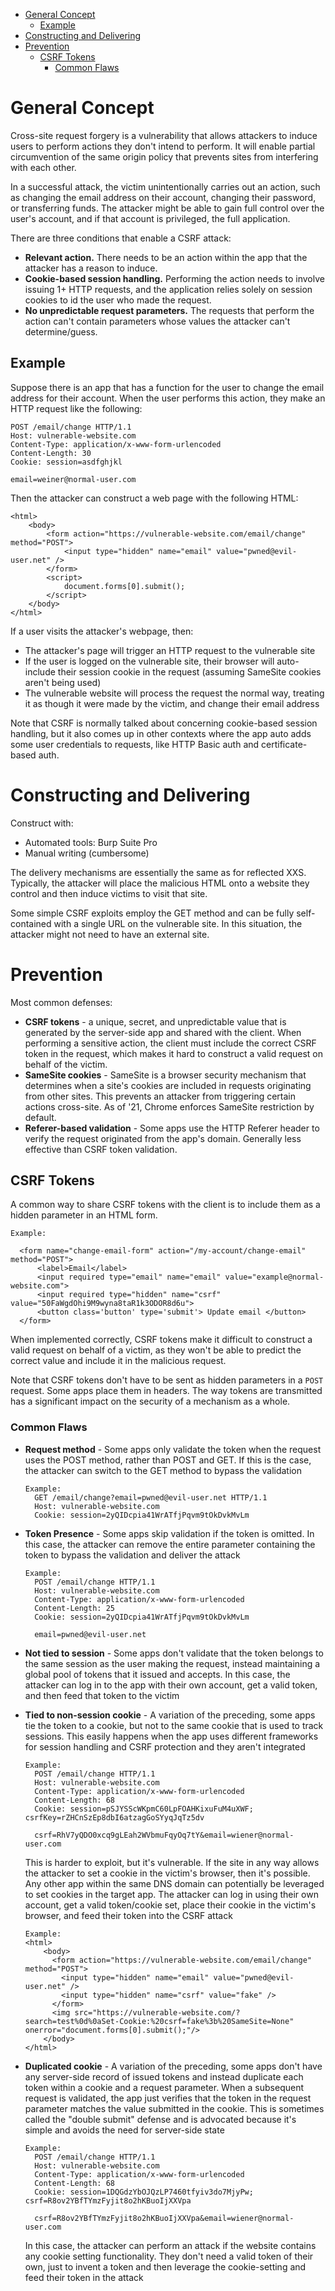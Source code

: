 - [General Concept](#general-concept)
  - [Example](#example)
- [Constructing and Delivering](#constructing-and-delivering)
- [Prevention](#prevention)
  - [CSRF Tokens](#csrf-tokens)
    - [Common Flaws](#common-flaws)

# General Concept
Cross-site request forgery is a vulnerability that allows attackers to induce users to perform
actions they don't intend to perform. It will enable partial circumvention of the same origin policy
that prevents sites from interfering with each other. 

In a successful attack, the victim unintentionally carries out an action, such as changing the email 
address on their account, changing their password, or transferring funds. The attacker might be able to gain
full control over the user's account, and if that account is privileged, the full application. 

There are three conditions that enable a CSRF attack:
- **Relevant action.** There needs to be an action within the app that the attacker has a reason to induce.
- **Cookie-based session handling.** Performing the action needs to involve issuing 1+ HTTP requests, and the
  application relies solely on session cookies to id the user who made the request. 
- **No unpredictable request parameters.** The requests that perform the action can't contain parameters
  whose values the attacker can't determine/guess. 

## Example
Suppose there is an app that has a function for the user to change the email address for their account. 
When the user performs this action, they make an HTTP request like the following:

```
POST /email/change HTTP/1.1
Host: vulnerable-website.com
Content-Type: application/x-www-form-urlencoded
Content-Length: 30
Cookie: session=asdfghjkl

email=weiner@normal-user.com
```
Then the attacker can construct a web page with the following HTML:

```
<html>
    <body>
        <form action="https://vulnerable-website.com/email/change" method="POST">
            <input type="hidden" name="email" value="pwned@evil-user.net" />
        </form>
        <script>
            document.forms[0].submit();
        </script>
    </body>
</html>
```
If a user visits the attacker's webpage, then:
- The attacker's page will trigger an HTTP request to the vulnerable site
- If the user is logged on the vulnerable site, their browser will auto-include their session cookie in
  the request (assuming SameSite cookies aren't being used)
- The vulnerable website will process the request the normal way, treating it as though it were made by
  the victim, and change their email address

Note that CSRF is normally talked about concerning cookie-based session handling, but it also 
comes up in other contexts where the app auto adds some user credentials to requests, like 
HTTP Basic auth and certificate-based auth. 

# Constructing and Delivering
Construct with:
- Automated tools: Burp Suite Pro
- Manual writing (cumbersome)

The delivery mechanisms are essentially the same as for reflected XXS. Typically, the attacker will 
place the malicious HTML onto a website they control and then induce victims to visit that site. 

Some simple CSRF exploits employ the GET method and can be fully self-contained with a single URL on the
vulnerable site. In this situation, the attacker might not need to have an external site. 

# Prevention
Most common defenses:
- **CSRF tokens** - a unique, secret, and unpredictable value that is generated by the server-side app and
  shared with the client. When performing a sensitive action, the client must include the correct CSRF
  token in the request, which makes it hard to construct a valid request on behalf of the victim.
- **SameSite cookies** - SameSite is a browser security mechanism that determines when a site's cookies are
  included in requests originating from other sites. This prevents an attacker from triggering certain
  actions cross-site. As of '21, Chrome enforces SameSite restriction by default. 
- **Referer-based validation** - Some apps use the HTTP Referer header to verify the request originated
  from the app's domain. Generally less effective than CSRF token validation.

## CSRF Tokens
A common way to share CSRF tokens with the client is to include them as a hidden parameter in an HTML form.

```
Example:

  <form name="change-email-form" action="/my-account/change-email" method="POST">
      <label>Email</label>
      <input required type="email" name="email" value="example@normal-website.com">
      <input required type="hidden" name="csrf" value="50FaWgdOhi9M9wyna8taR1k3ODOR8d6u">
      <button class='button' type='submit'> Update email </button>
  </form>
```

When implemented correctly, CSRF tokens make it difficult to construct a valid request on behalf of a 
victim, as they won't be able to predict the correct value and include it in the malicious request. 

Note that CSRF tokens don't have to be sent as hidden parameters in a `POST` request. Some apps place
them in headers. The way tokens are transmitted has a significant impact on the security of a mechanism as 
a whole. 

### Common Flaws
- **Request method** - Some apps only validate the token when the request uses the POST method, rather
  than POST and GET. If this is the case, the attacker can switch to the GET method to bypass the
  validation

  ```
  Example:
    GET /email/change?email=pwned@evil-user.net HTTP/1.1
    Host: vulnerable-website.com
    Cookie: session=2yQIDcpia41WrATfjPqvm9tOkDvkMvLm
  ```
- **Token Presence** - Some apps skip validation if the token is omitted. In this case, the attacker
  can remove the entire parameter containing the token to bypass the validation and deliver the attack
  ```
  Example:
    POST /email/change HTTP/1.1
    Host: vulnerable-website.com
    Content-Type: application/x-www-form-urlencoded
    Content-Length: 25
    Cookie: session=2yQIDcpia41WrATfjPqvm9tOkDvkMvLm

    email=pwned@evil-user.net
  ```
- **Not tied to session** - Some apps don't validate that the token belongs to the same session as the
    user making the request, instead maintaining a global pool of tokens that it issued and accepts.
    In this case, the attacker can log in to the app with their own account, get a valid token, and
    then feed that token to the victim
- **Tied to non-session cookie** - A variation of the preceding, some apps tie the token to a cookie, but
    not to the same cookie that is used to track sessions. This easily happens when the app uses different
    frameworks for session handling and CSRF protection and they aren't integrated
    ```
    Example:
      POST /email/change HTTP/1.1
      Host: vulnerable-website.com
      Content-Type: application/x-www-form-urlencoded
      Content-Length: 68
      Cookie: session=pSJYSScWKpmC60LpFOAHKixuFuM4uXWF; csrfKey=rZHCnSzEp8dbI6atzagGoSYyqJqTz5dv

      csrf=RhV7yQDO0xcq9gLEah2WVbmuFqyOq7tY&email=wiener@normal-user.com
    ```
    This is harder to exploit, but it's vulnerable. If the site in any way allows the attacker to set a
    cookie in the victim's browser, then it's possible. Any other app within the same DNS domain can
    potentially be leveraged to set cookies in the target app. The attacker can log in using their own
    account, get a valid token/cookie set, place their cookie in the victim's browser, and feed their token
    into the CSRF attack
  ```
  Example:
  <html>
      <body>
        <form action="https://vulnerable-website.com/email/change" method="POST">
          <input type="hidden" name="email" value="pwned@evil-user.net" />
          <input type="hidden" name="csrf" value="fake" />
        </form>
        <img src="https://vulnerable-website.com/?search=test%0d%0aSet-Cookie:%20csrf=fake%3b%20SameSite=None" onerror="document.forms[0].submit();"/>
      </body>
  </html>
  ```    
- **Duplicated cookie** - A variation of the preceding, some apps don't have any server-side record of
  issued tokens and instead duplicate each token within a cookie and a request parameter. When a subsequent
  request is validated, the app just verifies that the token in the request parameter matches the value
  submitted in the cookie. This is sometimes called the "double submit" defense and is advocated because
  it's simple and avoids the need for server-side state
  ```
  Example:
    POST /email/change HTTP/1.1
    Host: vulnerable-website.com
    Content-Type: application/x-www-form-urlencoded
    Content-Length: 68
    Cookie: session=1DQGdzYbOJQzLP7460tfyiv3do7MjyPw; csrf=R8ov2YBfTYmzFyjit8o2hKBuoIjXXVpa

    csrf=R8ov2YBfTYmzFyjit8o2hKBuoIjXXVpa&email=wiener@normal-user.com
  ```
  In this case, the attacker can perform an attack if the website contains any cookie setting functionality.
  They don't need a valid token of their own, just to invent a token and then leverage the cookie-setting
  and feed their token in the attack
